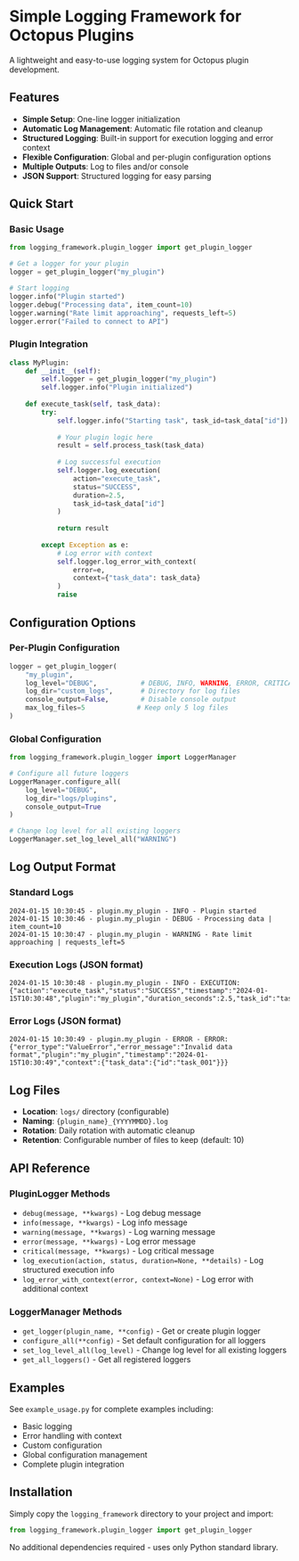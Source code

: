 # Simple Logging Framework for Octopus Plugins

A lightweight and easy-to-use logging system for Octopus plugin development.

## Features

- **Simple Setup**: One-line logger initialization
- **Automatic Log Management**: Automatic file rotation and cleanup
- **Structured Logging**: Built-in support for execution logging and error context
- **Flexible Configuration**: Global and per-plugin configuration options
- **Multiple Outputs**: Log to files and/or console
- **JSON Support**: Structured logging for easy parsing

## Quick Start

### Basic Usage

```python
from logging_framework.plugin_logger import get_plugin_logger

# Get a logger for your plugin
logger = get_plugin_logger("my_plugin")

# Start logging
logger.info("Plugin started")
logger.debug("Processing data", item_count=10)
logger.warning("Rate limit approaching", requests_left=5)
logger.error("Failed to connect to API")
```

### Plugin Integration

```python
class MyPlugin:
    def __init__(self):
        self.logger = get_plugin_logger("my_plugin")
        self.logger.info("Plugin initialized")
    
    def execute_task(self, task_data):
        try:
            self.logger.info("Starting task", task_id=task_data["id"])
            
            # Your plugin logic here
            result = self.process_task(task_data)
            
            # Log successful execution
            self.logger.log_execution(
                action="execute_task",
                status="SUCCESS",
                duration=2.5,
                task_id=task_data["id"]
            )
            
            return result
            
        except Exception as e:
            # Log error with context
            self.logger.log_error_with_context(
                error=e,
                context={"task_data": task_data}
            )
            raise
```

## Configuration Options

### Per-Plugin Configuration

```python
logger = get_plugin_logger(
    "my_plugin",
    log_level="DEBUG",           # DEBUG, INFO, WARNING, ERROR, CRITICAL
    log_dir="custom_logs",       # Directory for log files
    console_output=False,        # Disable console output
    max_log_files=5             # Keep only 5 log files
)
```

### Global Configuration

```python
from logging_framework.plugin_logger import LoggerManager

# Configure all future loggers
LoggerManager.configure_all(
    log_level="DEBUG",
    log_dir="logs/plugins",
    console_output=True
)

# Change log level for all existing loggers
LoggerManager.set_log_level_all("WARNING")
```

## Log Output Format

### Standard Logs
```
2024-01-15 10:30:45 - plugin.my_plugin - INFO - Plugin started
2024-01-15 10:30:46 - plugin.my_plugin - DEBUG - Processing data | item_count=10
2024-01-15 10:30:47 - plugin.my_plugin - WARNING - Rate limit approaching | requests_left=5
```

### Execution Logs (JSON format)
```
2024-01-15 10:30:48 - plugin.my_plugin - INFO - EXECUTION: {"action":"execute_task","status":"SUCCESS","timestamp":"2024-01-15T10:30:48","plugin":"my_plugin","duration_seconds":2.5,"task_id":"task_001"}
```

### Error Logs (JSON format)
```
2024-01-15 10:30:49 - plugin.my_plugin - ERROR - ERROR: {"error_type":"ValueError","error_message":"Invalid data format","plugin":"my_plugin","timestamp":"2024-01-15T10:30:49","context":{"task_data":{"id":"task_001"}}}
```

## Log Files

- **Location**: `logs/` directory (configurable)
- **Naming**: `{plugin_name}_{YYYYMMDD}.log`
- **Rotation**: Daily rotation with automatic cleanup
- **Retention**: Configurable number of files to keep (default: 10)

## API Reference

### PluginLogger Methods

- `debug(message, **kwargs)` - Log debug message
- `info(message, **kwargs)` - Log info message  
- `warning(message, **kwargs)` - Log warning message
- `error(message, **kwargs)` - Log error message
- `critical(message, **kwargs)` - Log critical message
- `log_execution(action, status, duration=None, **details)` - Log structured execution info
- `log_error_with_context(error, context=None)` - Log error with additional context

### LoggerManager Methods

- `get_logger(plugin_name, **config)` - Get or create plugin logger
- `configure_all(**config)` - Set default configuration for all loggers
- `set_log_level_all(log_level)` - Change log level for all existing loggers
- `get_all_loggers()` - Get all registered loggers

## Examples

See `example_usage.py` for complete examples including:
- Basic logging
- Error handling with context
- Custom configuration
- Global configuration management
- Complete plugin integration

## Installation

Simply copy the `logging_framework` directory to your project and import:

```python
from logging_framework.plugin_logger import get_plugin_logger
```

No additional dependencies required - uses only Python standard library.
